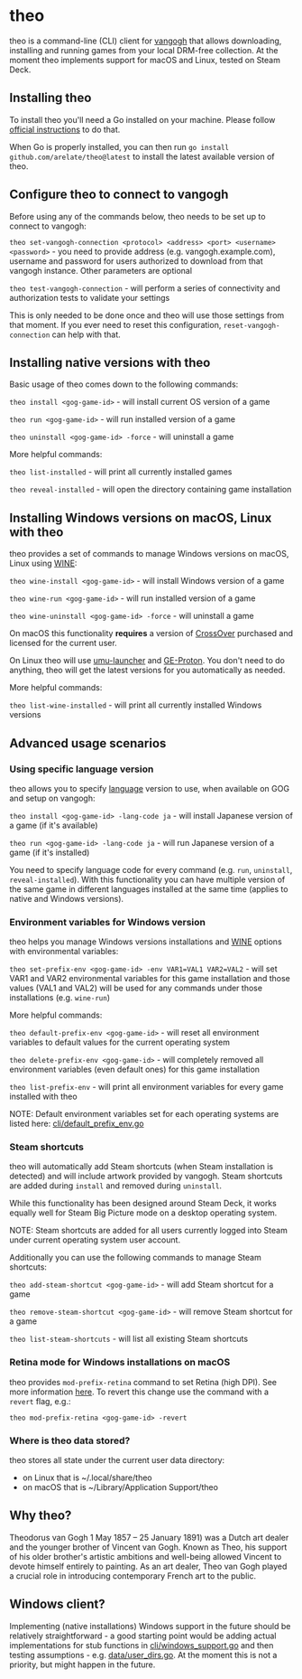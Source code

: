 # theo

theo is a command-line (CLI) client for [vangogh](https://github.com/arelate/vangogh) that allows downloading, installing and running games from your local DRM-free collection. At the moment theo implements support for macOS and Linux, tested on Steam Deck.

## Installing theo

To install theo you'll need a Go installed on your machine. Please follow [official instructions](https://go.dev/doc/install) to do that.

When Go is properly installed, you can then run `go install github.com/arelate/theo@latest` to install the latest available version of theo.

## Configure theo to connect to vangogh

Before using any of the commands below, theo needs to be set up to connect to vangogh:

`theo set-vangogh-connection <protocol> <address> <port> <username> <password>` - you need to provide address (e.g. vangogh.example.com), username and password  for users authorized to download from that vangogh instance. Other parameters are optional

`theo test-vangogh-connection` - will perform a series of connectivity and authorization tests to validate your settings

This is only needed to be done once and theo will use those settings from that moment. If you ever need to reset this configuration, `reset-vangogh-connection` can help with that.

## Installing native versions with theo

Basic usage of theo comes down to the following commands:

`theo install <gog-game-id>` - will install current OS version of a game

`theo run <gog-game-id>` - will run installed version of a game

`theo uninstall <gog-game-id> -force` - will uninstall a game

More helpful commands:

`theo list-installed` - will print all currently installed games

`theo reveal-installed` - will open the directory containing game installation

## Installing Windows versions on macOS, Linux with theo

theo provides a set of commands to manage Windows versions on macOS, Linux using [WINE](http://winehq.org):

`theo wine-install <gog-game-id>` - will install Windows version of a game

`theo wine-run <gog-game-id>` - will run installed version of a game

`theo wine-uninstall <gog-game-id> -force` - will uninstall a game

On macOS this functionality **requires** a version of [CrossOver](https://www.codeweavers.com/crossover) purchased and licensed for the current user. 

On Linux theo will use [umu-launcher](https://github.com/Open-Wine-Components/umu-launcher) and [GE-Proton](https://github.com/GloriousEggroll/proton-ge-custom). You don't need to do anything, theo will get the latest versions for you automatically as needed.

More helpful commands:

`theo list-wine-installed` - will print all currently installed Windows versions

## Advanced usage scenarios

### Using specific language version

theo allows you to specify [language](https://en.wikipedia.org/wiki/List_of_ISO_639_language_codes) version to use, when available on GOG and setup on vangogh:

`theo install <gog-game-id> -lang-code ja` - will install Japanese version of a game (if it's available)

`theo run <gog-game-id> -lang-code ja` - will run Japanese version of a game (if it's installed)

You need to specify language code for every command (e.g. `run`, `uninstall`, `reveal-installed`). With this functionality you can have multiple version of the same game in different languages installed at the same time (applies to native and Windows versions).

### Environment variables for Windows version

theo helps you manage Windows versions installations and [WINE](http://winehq.org) options with environmental variables:
    
`theo set-prefix-env <gog-game-id> -env VAR1=VAL1 VAR2=VAL2` - will set VAR1 and VAR2 environmental variables for this game installation and those values (VAL1 and VAL2) will be used for any commands under those installations (e.g. `wine-run`)

More helpful commands:

`theo default-prefix-env <gog-game-id>` - will reset all environment variables to default values for the current operating system

`theo delete-prefix-env <gog-game-id>` - will completely removed all environment variables (even default ones) for this game installation

`theo list-prefix-env` - will print all environment variables for every game installed with theo

NOTE: Default environment variables set for each operating systems are listed here: [cli/default_prefix_env.go](https://github.com/arelate/theo/blob/main/cli/default_prefix_env.go#L12)

### Steam shortcuts

theo will automatically add Steam shortcuts (when Steam installation is detected) and will include artwork provided by vangogh. Steam shortcuts are added during `install` and removed during `uninstall`.

While this functionality has been designed around Steam Deck, it works equally well for Steam Big Picture mode on a desktop operating system.

NOTE: Steam shortcuts are added for all users currently logged into Steam under current operating system user account.

Additionally you can use the following commands to manage Steam shortcuts:

`theo add-steam-shortcut <gog-game-id>` - will add Steam shortcut for a game

`theo remove-steam-shortcut <gog-game-id>` - will remove Steam shortcut for a game

`theo list-steam-shortcuts` - will list all existing Steam shortcuts

### Retina mode for Windows installations on macOS

theo provides `mod-prefix-retina` command to set Retina (high DPI). See more information [here](https://gitlab.winehq.org/wine/wine/-/wikis/Commands/winecfg#screen-resolution-dpi-setting). To revert this change use the command with a `revert` flag, e.g.:
    
`theo mod-prefix-retina <gog-game-id> -revert`

### Where is theo data stored?

theo stores all state under the current user data directory:
- on Linux that is ~/.local/share/theo
- on macOS that is ~/Library/Application Support/theo

## Why theo?

Theodorus van Gogh 1 May 1857 – 25 January 1891) was a Dutch art dealer and the younger brother of Vincent van Gogh. Known as Theo, his support of his older brother's artistic ambitions and well-being allowed Vincent to devote himself entirely to painting. As an art dealer, Theo van Gogh played a crucial role in introducing contemporary French art to the public.

## Windows client?

Implementing (native installations) Windows support in the future should be relatively straightforward - a good starting point would be adding actual implementations for stub functions in [cli/windows_support.go](https://github.com/arelate/theo/blob/main/cli/windows_support.go) and then testing assumptions - e.g. [data/user_dirs.go](https://github.com/arelate/theo/blob/main/data/user_dirs.go). At the moment this is not a priority, but might happen in the future.